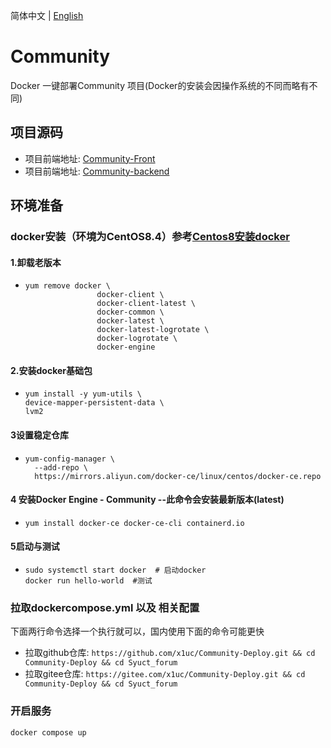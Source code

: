 简体中文 | [English](https://github.com/x1uc/Community-Deploy/blob/main/README.en.md)

# Community
Docker 一键部署Community 项目(Docker的安装会因操作系统的不同而略有不同)
## 项目源码
- 项目前端地址: [Community-Front](https://github.com/x1uc/Community-front)
- 项目前端地址: [Community-backend](https://github.com/x1uc/Community-backend)
## 环境准备
### docker安装（环境为CentOS8.4）参考[Centos8安装docker](https://developer.aliyun.com/article/748412)
#### 1.卸载老版本
- ```
  yum remove docker \
                  docker-client \
                  docker-client-latest \
                  docker-common \
                  docker-latest \
                  docker-latest-logrotate \
                  docker-logrotate \
                  docker-engine
  ```
#### 2.安装docker基础包
- ```
  yum install -y yum-utils \
  device-mapper-persistent-data \
  lvm2
  ```
#### 3设置稳定仓库
- ```
  yum-config-manager \
    --add-repo \
    https://mirrors.aliyun.com/docker-ce/linux/centos/docker-ce.repo
  ```
#### 4 安装Docker Engine - Community --此命令会安装最新版本(latest)
- ```
  yum install docker-ce docker-ce-cli containerd.io
  ```
#### 5启动与测试
- ```
  sudo systemctl start docker  # 启动docker
  docker run hello-world  #测试
  ```
### 拉取dockercompose.yml 以及 相关配置
下面两行命令选择一个执行就可以，国内使用下面的命令可能更快
- 拉取github仓库: ```https://github.com/x1uc/Community-Deploy.git && cd Community-Deploy && cd Syuct_forum```
- 拉取gitee仓库:  ```https://gitee.com/x1uc/Community-Deploy.git && cd Community-Deploy && cd Syuct_forum```

### 开启服务
```
docker compose up
```






